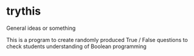 trythis
=======

General ideas or something

This is a program to create randomly produced True / False questions to check students understanding of Boolean programming

